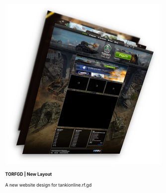 <p align="left" width="100%">
<img src="/assets/images/websites/web-leftcorner.png">
<h4>TORFGD | New Layout</h4>
A new website design for tankionline.rf.gd
</p>
